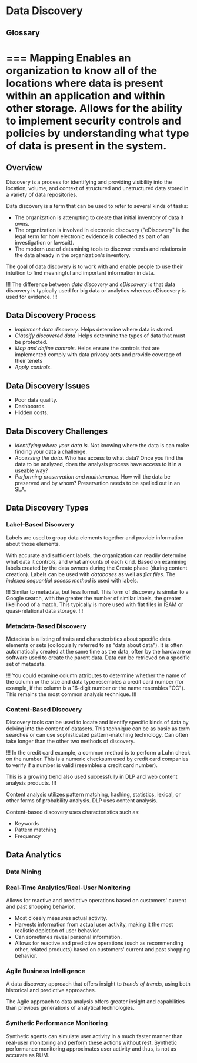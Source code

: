 # Data Discovery

## Glossary

=== Mapping
Enables an organization to know all of the locations where data is present within an application and within other storage. Allows for the ability to implement security controls and policies by understanding what type of data is present in the system.
===

## Overview

Discovery is a process for identifying and providing visibility into the location, volume, and context of structured and unstructured data stored in a variety of data repositories.

Data discovery is a term that can be used to refer to several kinds of tasks:

- The organization is attempting to create that initial inventory of data it owns.
- The organization is involved in electronic discovery ("eDiscovery" is the legal term for how electronic evidence is collected as part of an investigation or lawsuit).
- The modern use of datamining tools to discover trends and relations in the data already in the organization's inventory.

The goal of data discovery is to work with and enable people to use their intuition to find meaningful and important information in data.

!!!
The difference between *data discovery* and *eDiscovery* is that data discovery is typically used for big data or analytics whereas eDiscovery is used for evidence.
!!!

## Data Discovery Process

- *Implement data discovery*. Helps determine where data is stored.
- *Classify discovered data*. Helps determine the types of data that must be protected.
- *Map and define controls*. Helps ensure the controls that are implemented comply with data privacy acts and provide coverage of their tenets
- *Apply controls*.

## Data Discovery Issues

- Poor data quality.
- Dashboards.
- Hidden costs.

## Data Discovery Challenges

- *Identifying where your data is*. Not knowing where the data is can make finding your data a challenge.
- *Accessing the data*. Who has access to what data? Once you find the data to be analyzed, does the analysis process have access to it in a useable way?
- *Performing preservation and maintenance*. How will the data be preserved and by whom? Preservation needs to be spelled out in an SLA.

## Data Discovery Types

### Label-Based Discovery

Labels are used to group data elements together and provide information about those elements.

With accurate and sufficient labels, the organization can readily determine what data it controls, and what amounts of each kind. Based on examining labels created by the data owners during the Create phase (during content creation). Labels can be used with *databases* as well as *flat files*. The *indexed sequential access method* is used with labels.

!!!
Similar to metadata, but less formal. This form of discovery is similar to a Google search, with the greater the number of similar labels, the greater likelihood of a match. This typically is more used with flat files in ISAM or quasi-relational data storage.
!!!

### Metadata-Based Discovery

Metadata is a listing of traits and characteristics about specific data elements or sets (colloquially referred to as "data about data"). It is often automatically created at the same time as the data, often by the hardware or software used to create the parent data. Data can be retrieved on a specific set of metadata.

!!!
You could examine column attributes to determine whether the name of the column or the size and data type resembles a credit card number (for example, if the column is a 16-digit number or the name resembles "CC"). This remains the most common analysis technique.
!!!

### Content-Based Discovery

Discovery tools can be used to locate and identify specific kinds of data by delving into the content of datasets. This technique can be as basic as term searches or can use sophisticated pattern-matching technology. Can often take longer than the other two methods of discovery.

!!!
In the credit card example, a common method is to perform a Luhn check on the number. This is a numeric checksum used by credit card companies to verify if a number is valid (resembles a credit card number).

This is a growing trend also used successfully in DLP and web content analysis products.
!!!

Content analysis utilizes pattern matching, hashing, statistics, lexical, or other forms of probability analysis. DLP uses content analysis.

Content-based discovery uses characteristics such as:

- Keywords
- Pattern matching
- Frequency

## Data Analytics

### Data Mining

### Real-Time Analytics/Real-User Monitoring

Allows for reactive and predictive operations based on customers' current and past shopping behavior.

- Most closely measures actual activity.
- Harvests information from actual user activity, making it the most realistic depiction of user behavior.
- Can sometimes reveal personal information.
- Allows for reactive and predictive operations (such as recommending other, related products) based on customers' current and past shopping behavior.

### Agile Business Intelligence

A data discovery approach that offers insight to *trends of trends*, using both historical and predictive approaches.

The Agile approach to data analysis offers greater insight and capabilities than previous generations of analytical technologies.

### Synthetic Performance Monitoring

Synthetic agents can simulate user activity in a much faster manner than real-user monitoring and perform these actions without rest. Synthetic performance monitoring approximates user activity and thus, is not as accurate as RUM.
